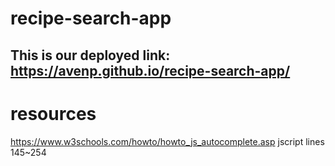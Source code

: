 # recipe-search-app

## This is our deployed link: https://avenp.github.io/recipe-search-app/








# resources
https://www.w3schools.com/howto/howto_js_autocomplete.asp jscript lines 145~254 
